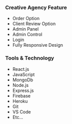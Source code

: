 ### Creative Agency Feature

- Order Option
- Client Review Option
- Admin Panel
- Admin Control 
- Login
- Fully Responsive Design

### Tools & Technology

- React.js
- JavaScript
- MongoDb
- Node.js
- Express.js
- Firebase
- Heroku
- Git
- VS Code
- Etc...
